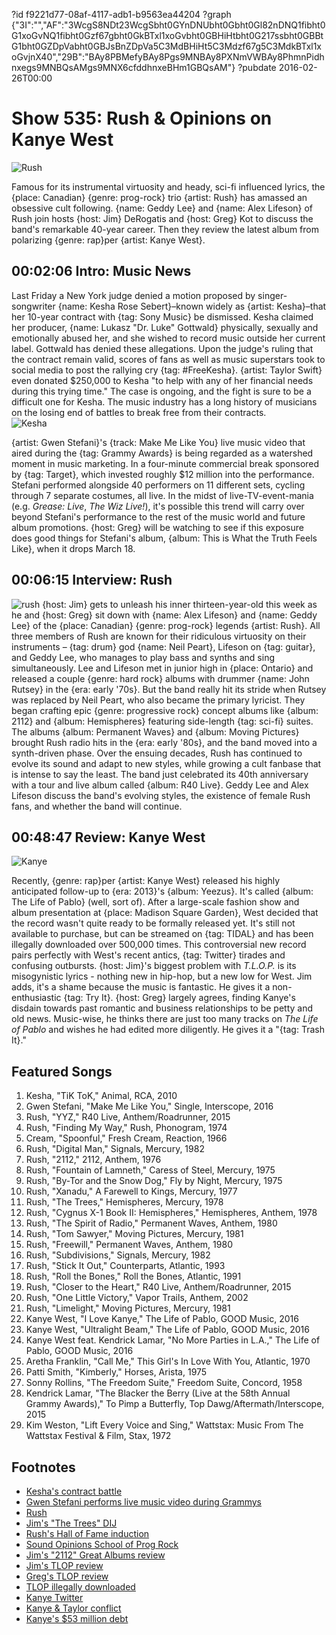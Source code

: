 ?id f9221d77-08af-4117-adb1-b9563ea44204
?graph {"3I":"","AF":"3WcgS8NDt23WcgSbht0GYnDNUbht0Gbht0Gl82nDNQ1fibht0G1xoGvNQ1fibht0Gzf67gbht0GkBTxl1xoGvbht0GBHiHtbht0G217ssbht0GBBtG1bht0GZDpVabht0GBJsBnZDpVa5C3MdBHiHt5C3Mdzf67g5C3MdkBTxl1xoGvjnX40","29B":"BAy8PBMefyBAy8Pgs9MNBAy8PXNmVWBAy8PhmnPidhnxegs9MNBQsAMgs9MNX6cfddhnxeBHm1GBQsAM"}
?pubdate 2016-02-26T00:00

# Show 535: Rush & Opinions on Kanye West

![Rush](https://static.soundopinions.org/images/2016/rush_web.jpg)

Famous for its instrumental virtuosity and heady, sci-fi influenced lyrics, the {place: Canadian} {genre: prog-rock} trio {artist: Rush} has amassed an obsessive cult following. {name: Geddy Lee} and {name: Alex Lifeson} of Rush join hosts {host: Jim} DeRogatis and {host: Greg} Kot to discuss the band's remarkable 40-year career. Then they review the latest album from polarizing {genre: rap}per {artist: Kanye West}.

## 00:02:06 Intro: Music News

Last Friday a New York judge denied a motion proposed by singer-songwriter {name: Kesha Rose Sebert}–known widely as {artist: Kesha}–that her 10-year contract with {tag: Sony Music} be dismissed. Kesha claimed her producer, {name: Lukasz "Dr. Luke" Gottwald} physically, sexually and emotionally abused her, and she wished to record music outside her current label. Gottwald has denied these allegations. Upon the judge's ruling that the contract remain valid, scores of fans as well as music superstars took to social media to post the rallying cry {tag: #FreeKesha}. {artist: Taylor Swift} even donated $250,000 to Kesha "to help with any of her financial needs during this trying time." The case is ongoing, and the fight is sure to be a difficult one for Kesha. The music industry has a long history of musicians on the losing end of battles to break free from their contracts.  
![Kesha](https://static.soundopinions.org/assets/535/3I0.jpg)

{artist: Gwen Stefani}'s {track: Make Me Like You} live music video that aired during the {tag: Grammy Awards} is being regarded as a watershed moment in music marketing. In a four-minute commercial break sponsored by {tag: Target}, which invested roughly $12 million into the performance. Stefani performed alongside 40 performers on 11 different sets, cycling through 7 separate costumes, all live. In the midst of live-TV-event-mania (e.g. *Grease: Live*, *The Wiz Live!*), it's possible this trend will carry over beyond Stefani's performance to the rest of the music world and future album promotions. {host: Greg} will be watching to see if this exposure does good things for Stefani's album, {album: This is What the Truth Feels Like}, when it drops March 18.

## 00:06:15 Interview: Rush
![rush](https://static.soundopinions.org/assets/535/AF0.jpg)
{host: Jim} gets to unleash his inner thirteen-year-old this week as he and {host: Greg} sit down with {name: Alex Lifeson} and {name: Geddy Lee} of the {place: Canadian} {genre: prog-rock} legends {artist: Rush}. All three members of Rush are known for their ridiculous virtuosity on their instruments – {tag: drum} god {name: Neil Peart}, Lifeson on {tag: guitar}, and Geddy Lee, who manages to play bass and synths and sing simultaneously. Lee and Lifeson met in junior high in {place: Ontario} and released a couple {genre: hard rock} albums with drummer {name: John Rutsey} in the {era: early '70s}. But the band really hit its stride when Rutsey was replaced by Neil Peart, who also became the primary lyricist. They began crafting epic {genre: progressive rock} concept albums like {album: 2112} and {album: Hemispheres} featuring side-length {tag: sci-fi} suites. The albums {album: Permanent Waves} and {album: Moving Pictures} brought Rush radio hits in the {era: early '80s}, and the band moved into a synth-driven phase. Over the ensuing decades, Rush has continued to evolve its sound and adapt to new styles, while growing a cult fanbase that is intense to say the least. The band just celebrated its 40th anniversary with a tour and live album called {album: R40 Live}. Geddy Lee and Alex Lifeson discuss the band's evolving styles, the existence of female Rush fans, and whether the band will continue.


## 00:48:47 Review: Kanye West

![Kanye](https://static.soundopinions.org/assets/535/29B0.jpg)

Recently, {genre: rap}per {artist: Kanye West} released his highly anticipated follow-up to {era: 2013}'s {album: Yeezus}. It's called {album: The Life of Pablo} (well, sort of). After a large-scale fashion show and album presentation at {place: Madison Square Garden}, West decided that the record wasn't quite ready to be formally released yet. It's still not available to purchase, but can be streamed on {tag: TIDAL} and has been illegally downloaded over 500,000 times. This controversial new record pairs perfectly with West's recent antics, {tag: Twitter} tirades and confusing outbursts. {host: Jim}'s biggest problem with *T.L.O.P.* is its misogynistic lyrics - nothing new in hip-hop, but a new low for West. Jim adds, it's a shame because the music is fantastic. He gives it a non-enthusiastic {tag: Try It}. {host: Greg} largely agrees, finding Kanye's disdain towards past romantic and business relationships to be petty and old news. Music-wise, he thinks there are just too many tracks on *The Life of Pablo* and wishes he had edited more diligently. He gives it a "{tag: Trash It}."

## Featured Songs

1. Kesha, "TiK ToK," Animal, RCA, 2010 
1. Gwen Stefani, "Make Me Like You," Single, Interscope, 2016 
1. Rush, "YYZ," R40 Live, Anthem/Roadrunner, 2015
1. Rush, "Finding My Way," Rush, Phonogram, 1974 
1. Cream, "Spoonful," Fresh Cream, Reaction, 1966 
1. Rush, "Digital Man," Signals, Mercury, 1982 
1. Rush, "2112," 2112, Anthem, 1976 
1. Rush, "Fountain of Lamneth," Caress of Steel, Mercury, 1975 
1. Rush, "By-Tor and the Snow Dog," Fly by Night, Mercury, 1975
1. Rush, "Xanadu," A Farewell to Kings, Mercury, 1977 
1. Rush, "The Trees," Hemispheres, Mercury, 1978 
1. Rush, "Cygnus X-1 Book II: Hemispheres," Hemispheres, Anthem, 1978 
1. Rush, "The Spirit of Radio," Permanent Waves, Anthem, 1980 
1. Rush, "Tom Sawyer," Moving Pictures, Mercury, 1981
1. Rush, "Freewill," Permanent Waves, Anthem, 1980 
1. Rush, "Subdivisions," Signals, Mercury, 1982
1. Rush, "Stick It Out," Counterparts, Atlantic, 1993 
1. Rush, "Roll the Bones," Roll the Bones, Atlantic, 1991 
1. Rush, "Closer to the Heart," R40 Live, Anthem/Roadrunner, 2015 
1. Rush, "One Little Victory," Vapor Trails, Anthem, 2002 
1. Rush, "Limelight," Moving Pictures, Mercury, 1981 
1. Kanye West, "I Love Kanye," The Life of Pablo, GOOD Music, 2016 
1. Kanye West, "Ultralight Beam," The Life of Pablo, GOOD Music, 2016 
1. Kanye West feat. Kendrick Lamar, "No More Parties in L.A.," The Life of Pablo, GOOD Music, 2016 
1. Aretha Franklin, "Call Me," This Girl's In Love With You, Atlantic, 1970
1. Patti Smith, "Kimberly," Horses, Arista, 1975
1. Sonny Rollins, "The Freedom Suite," Freedom Suite, Concord, 1958
1. Kendrick Lamar, "The Blacker the Berry (Live at the 58th Annual Grammy Awards)," To Pimp a Butterfly, Top Dawg/Aftermath/Interscope, 2015 
1. Kim Weston, "Lift Every Voice and Sing," Wattstax: Music From The Wattstax Festival & Film, Stax, 1972 



## Footnotes
- [Kesha's contract battle](http://www.nytimes.com/2016/02/24/arts/music/kesha-dr-luke.html?_r=0)
- [Gwen Stefani performs live music video during Grammys](http://www.rollingstone.com/music/news/gwen-stefani-creates-make-me-like-you-video-during-grammys-20160215)
- [Rush](http://www.rush.com/)
- [Jim's "The Trees" DIJ](/show/13/#rush)
- [Rush's Hall of Fame induction](/show/381/#rush)
- [Sound Opinions School of Prog Rock](/show/207/)
- [Jim's "2112" Great Albums review](http://www.jimdero.com/News2002/GreatJan272112.htm)
- [Jim's TLOP review](http://www.wbez.org/blogs/jim-derogatis/2016-02/problem-kanye-114958)
- [Greg's TLOP review](http://www.chicagotribune.com/entertainment/music/kot/ct-kanye-west-pablo-review-ent-0217-20160215-column.html)
- [TLOP illegally downloaded](http://consequenceofsound.net/2016/02/kanye-wests-life-of-pablo-has-been-illegally-downloaded-over-500000-times/)
- [Kanye Twitter](https://twitter.com/kanyewest)
- [Kanye & Taylor conflict](http://www.usatoday.com/story/life/music/2016/02/24/kanye-west-bob-ezrin-twitter-rant-new-song-new-song-einstein/80845172/)
- [Kanye's $53 million debt](http://www.vanityfair.com/news/2016/02/kanye-west-53-million-dollar-debt-explained)
